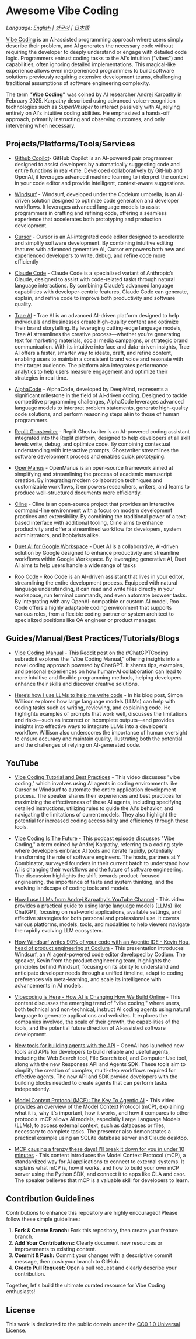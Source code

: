 # Awesome Vibe Coding

*Language: [English](README.md) | [한국어](README.ko.md) | [日本語](README.ja.md)*

[Vibe Coding](https://en.wikipedia.org/wiki/Vibe_coding) is an AI-assisted programming approach where users simply describe their problem, and AI generates the necessary code without requiring the developer to deeply understand or engage with detailed code logic. Programmers entrust coding tasks to the AI's intuition ("vibes") and capabilities, often ignoring detailed implementations. This magical-like experience allows even inexperienced programmers to build software solutions previously requiring extensive development teams, challenging traditional assumptions of software engineering complexity.

The term **"Vibe Coding"** was coined by AI researcher Andrej Karpathy in February 2025. Karpathy described using advanced voice-recognition technologies such as *SuperWhisper* to interact passively with AI, relying entirely on AI's intuitive coding abilities. He emphasized a hands-off approach, primarily instructing and observing outcomes, and only intervening when necessary.

## Projects/Platforms/Tools/Services

- [Github Copilot](https://github.com/features/copilot)- GitHub Copilot is an AI-powered pair programmer designed to assist developers by automatically suggesting code and entire functions in real-time. Developed collaboratively by GitHub and OpenAI, it leverages advanced machine learning to interpret the context in your code editor and provide intelligent, context-aware suggestions.

- [Windsurf](https://codeium.com/windsurf) - Windsurf, developed under the Codeium umbrella, is an AI-driven solution designed to optimize code generation and developer workflows. It leverages advanced language models to assist programmers in crafting and refining code, offering a seamless experience that accelerates both prototyping and production development.

- [Cursor](https://www.cursor.com/) - Cursor is an AI-integrated code editor designed to accelerate and simplify software development. By combining intuitive editing features with advanced generative AI, Cursor empowers both new and experienced developers to write, debug, and refine code more efficiently

- [Claude Code](https://docs.anthropic.com/en/docs/agents-and-tools/claude-code/overview) - Claude Code is a specialized variant of Anthropic’s Claude, designed to assist with code-related tasks through natural language interactions. By combining Claude’s advanced language capabilities with developer-centric features, Claude Code can generate, explain, and refine code to improve both productivity and software quality.

- [Trae AI](https://www.futuretools.io/tools/trae-ai) - Trae AI is an advanced AI-driven platform designed to help individuals and businesses create high-quality content and optimize their brand storytelling. By leveraging cutting-edge language models, Trae AI streamlines the creative process—whether you’re generating text for marketing materials, social media campaigns, or strategic brand communication. With its intuitive interface and data-driven insights, Trae AI offers a faster, smarter way to ideate, draft, and refine content, enabling users to maintain a consistent brand voice and resonate with their target audience. The platform also integrates performance analytics to help users measure engagement and optimize their strategies in real time.

- [AlphaCode](https://alphacode.deepmind.com/) - AlphaCode, developed by DeepMind, represents a significant milestone in the field of AI-driven coding. Designed to tackle competitive programming challenges, AlphaCode leverages advanced language models to interpret problem statements, generate high-quality code solutions, and perform reasoning steps akin to those of human programmers. 

- [Replit Ghostwriter](https://replit.com/learn/intro-to-ghostwriter) - Replit Ghostwriter is an AI-powered coding assistant integrated into the Replit platform, designed to help developers at all skill levels write, debug, and optimize code. By combining contextual understanding with interactive prompts, Ghostwriter streamlines the software development process and enables quick prototyping. 

- [OpenManus](https://github.com/mannaandpoem/OpenManus) - OpenManus is an open-source framework aimed at simplifying and streamlining the process of academic manuscript creation. By integrating modern collaboration techniques and customizable workflows, it empowers researchers, writers, and teams to produce well-structured documents more efficiently.

- [Cline](https://github.com/cline/cline) - Cline is an open-source project that provides an interactive command-line environment with a focus on modern development practices and extensibility. By combining the traditional power of a text-based interface with additional tooling, Cline aims to enhance productivity and offer a streamlined workflow for developers, system administrators, and hobbyists alike.

- [Duet AI for Google Workspace](https://workspace.google.com/blog/product-announcements/duet-ai?hl=en) - Duet AI is a collaborative, AI-driven solution by Google designed to enhance productivity and streamline workflows within Google Workspace. By leveraging generative AI, Duet AI aims to help users handle a wide range of tasks

- [Roo Code](https://github.com/RooVetGit/Roo-Code) - Roo Code is an AI-driven assistant that lives in your editor, streamlining the entire development process. Equipped with natural language understanding, it can read and write files directly in your workspace, run terminal commands, and even automate browser tasks. By integrating with any OpenAI-compatible or custom AI model, Roo Code offers a highly adaptable coding environment that supports various roles, from a flexible coding partner or system architect to specialized positions like QA engineer or product manager.

## Guides/Manual/Best Practices/Tutorials/Blogs

- [Vibe Coding Manual](https://www.reddit.com/r/ChatGPTCoding/comments/1j5l4xw/vibe_coding_manual/) - This Reddit post on the r/ChatGPTCoding subreddit explores the “Vibe Coding Manual,” offering insights into a novel coding approach powered by ChatGPT. It shares tips, examples, and personal experiences on how human-AI collaboration can lead to more intuitive and flexible programming methods, helping developers enhance their skills and discover creative solutions.

- [Here’s how I use LLMs to help me write code](https://simonwillison.net/2025/Mar/11/using-llms-for-code/) - In his blog post, Simon Willison explores how large language models (LLMs) can help with coding tasks such as writing, reviewing, and explaining code. He highlights examples of prompts that work well, discusses the limitations and risks—such as incorrect or incomplete outputs—and provides insights into effective ways to integrate LLMs into a developer’s workflow. Willison also underscores the importance of human oversight to ensure accuracy and maintain quality, illustrating both the potential and the challenges of relying on AI-generated code.

## YouTube
- [Vibe Coding Tutorial and Best Practices](https://www.youtube.com/watch?v=YWwS911iLhg&t=907s) - This video discusses "vibe coding," which involves using AI agents in coding environments like Cursor or Windsurf to automate the entire application development process. The speaker shares their experiences and best practices for maximizing the effectiveness of these AI agents, including specifying detailed instructions, utilizing rules to guide the AI's behavior, and navigating the limitations of current models. They also highlight the potential for increased coding accessibility and efficiency through these tools.

- [Vibe Coding Is The Future](https://www.youtube.com/watch?v=IACHfKmZMr8&t=1606s) - This podcast episode discusses "Vibe Coding," a term coined by Andrej Karpathy, referring to a coding style where developers embrace AI tools and iterate rapidly, potentially transforming the role of software engineers. The hosts, partners at Y Combinator, surveyed founders in their current batch to understand how AI is changing their workflows and the future of software engineering. The discussion highlights the shift towards product-focused engineering, the importance of taste and system thinking, and the evolving landscape of coding tools and models.

- [How I use LLMs from Andrej Karpathy's YouTube Channel](https://www.youtube.com/watch?v=EWvNQjAaOHw) - This video provides a practical guide to using large language models (LLMs) like ChatGPT, focusing on real-world applications, available settings, and effective strategies for both personal and professional use. It covers various platforms, models, tools, and modalities to help viewers navigate the rapidly evolving LLM ecosystem.

- [How Windsurf writes 90% of your code with an Agentic IDE - Kevin Hou, head of product engineering at Codium](https://www.youtube.com/watch?v=bVNNvWq6dKo) - This presentation introduces Windsurf, an AI agent-powered code editor developed by Codium. The speaker, Kevin from the product engineering team, highlights the principles behind Windsurf, focusing on its ability to understand and anticipate developer needs through a unified timeline, adapt to coding preferences via meta-learning, and scale its intelligence with advancements in AI models.

- [Vibecoding is Here - How AI is Changing How We Build Online](https://www.youtube.com/watch?v=xxA-M3HrKrc) - This content discusses the emerging trend of "vibe coding," where users, both technical and non-technical, instruct AI coding agents using natural language to generate applications and websites. It explores the companies involved, the scale of their growth, the capabilities of the tools, and the potential future direction of AI-assisted software development.

- [New tools for building agents with the API](https://www.youtube.com/watch?v=hciNKcLwSes) - OpenAI has launched new tools and APIs for developers to build reliable and useful agents, including the Web Search tool, File Search tool, and Computer Use tool, along with the new Responses API and Agents SDK. These tools aim to simplify the creation of complex, multi-step workflows required for effective agents. The new API and SDK provide developers with the building blocks needed to create agents that can perform tasks independently.

- [Model Context Protocol (MCP): The Key To Agentic AI](https://www.youtube.com/watch?v=VChRPFUzJGA) - This video provides an overview of the Model Context Protocol (mCP), explaining what it is, why it's important, how it works, and how it compares to other protocols. mCP allows AI models, especially Large Language Models (LLMs), to access external context, such as databases or files, necessary to complete tasks. The presenter also demonstrates a practical example using an SQLite database server and Claude desktop.

- [MCP causing a frenzy these days! I'll break it down for you in under 10 minutes](https://www.youtube.com/watch?v=EswVjHZMn74) - This content introduces the Model Context Protocol (mCP), a standardized way for AI applications to connect to external systems. It explains what mCP is, how it works, and how to build your own mCP server using the Python SDK, and connect it to apps like CLA and csor. The speaker believes that mCP is a valuable skill for developers to learn.

## Contribution Guidelines

Contributions to enhance this repository are highly encouraged! Please follow these simple guidelines:

1. **Fork & Create Branch:** Fork this repository, then create your feature branch.
2. **Add Your Contributions:** Clearly document new resources or improvements to existing content.
3. **Commit & Push:** Commit your changes with a descriptive commit message, then push your branch to GitHub.
4. **Create Pull Request:** Open a pull request and clearly describe your contribution.

Together, let's build the ultimate curated resource for Vibe Coding enthusiasts!

## License

This work is dedicated to the public domain under the [CC0 1.0 Universal License](https://creativecommons.org/publicdomain/zero/1.0/).